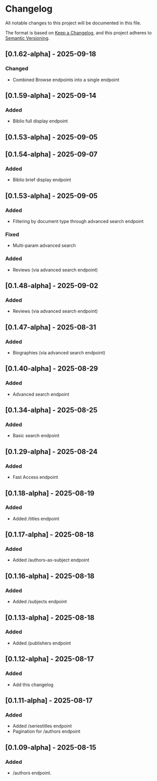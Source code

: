 # Changelog

All notable changes to this project will be documented in this file.

The format is based on [Keep a Changelog](https://keepachangelog.com/en/1.1.0/),
and this project adheres to [Semantic Versioning](https://semver.org/spec/v2.0.0.html).

## [0.1.62-alpha] - 2025-09-18

### Changed

- Combined Browse endpoints into a single endpoint

## [0.1.59-alpha] - 2025-09-14

### Added

- Biblio full display endpoint

## [0.1.53-alpha] - 2025-09-05

## [0.1.54-alpha] - 2025-09-07

### Added

- Biblio brief display endpoint

## [0.1.53-alpha] - 2025-09-05

### Added

- Filtering by document type through advanced search endpoint

### Fixed

- Multi-param advanced search

### Added

- Reviews (via advanced search endpoint)

## [0.1.48-alpha] - 2025-09-02

### Added

- Reviews (via advanced search endpoint)

## [0.1.47-alpha] - 2025-08-31

### Added

- Biographies (via advanced search endpoint)

## [0.1.40-alpha] - 2025-08-29

### Added

- Advanced search endpoint

## [0.1.34-alpha] - 2025-08-25

### Added

- Basic search endpoint

## [0.1.29-alpha] - 2025-08-24

### Added

- Fast Access endpoint

## [0.1.18-alpha] - 2025-08-19

### Added

- Added /titles endpoint

## [0.1.17-alpha] - 2025-08-18

### Added

- Added /authors-as-subject endpoint

## [0.1.16-alpha] - 2025-08-18

### Added

- Added /subjects endpoint

## [0.1.13-alpha] - 2025-08-18

### Added

- Added /publishers endpoint

## [0.1.12-alpha] - 2025-08-17

### Added

- Add this changelog

## [0.1.11-alpha] - 2025-08-17

### Added

- Added /seriestitles endpoint
- Pagination for /authors endpoint

## [0.1.09-alpha] - 2025-08-15

### Added

- /authors endpoint.
